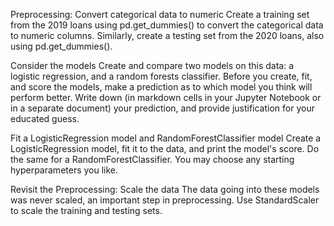 Preprocessing: Convert categorical data to numeric
Create a training set from the 2019 loans using pd.get_dummies() to convert the categorical data to numeric columns. Similarly, create a testing set from the 2020 loans, also using pd.get_dummies().

Consider the models
Create and compare two models on this data: a logistic regression, and a random forests classifier. Before you create, fit, and score the models, make a prediction as to which model you think will perform better. Write down (in markdown cells in your Jupyter Notebook or in a separate document) your prediction, and provide justification for your educated guess.

Fit a LogisticRegression model and RandomForestClassifier model
Create a LogisticRegression model, fit it to the data, and print the model's score. Do the same for a RandomForestClassifier. You may choose any starting hyperparameters you like. 

Revisit the Preprocessing: Scale the data
The data going into these models was never scaled, an important step in preprocessing. Use StandardScaler to scale the training and testing sets. 
